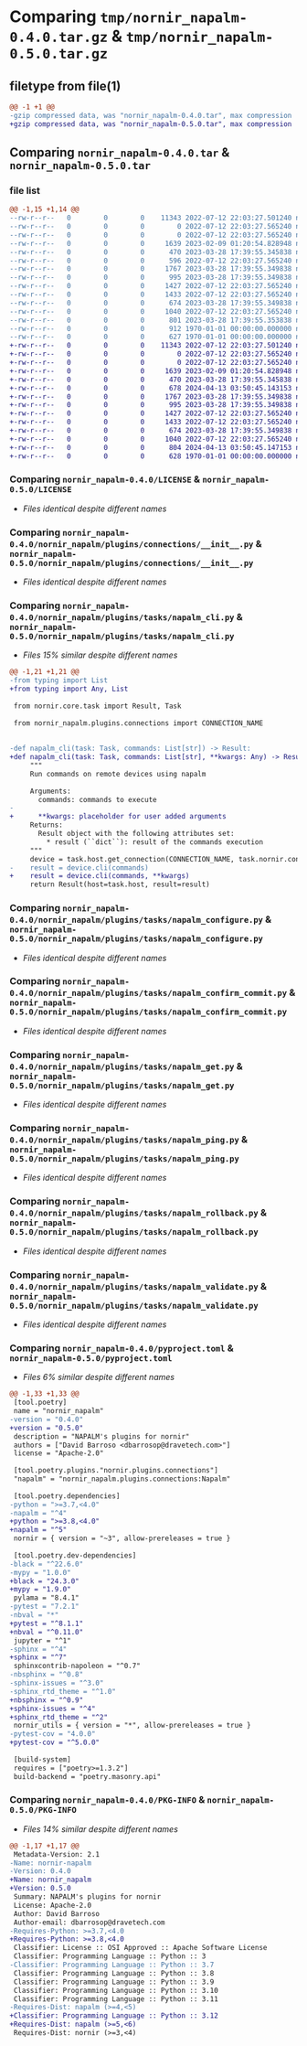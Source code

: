 # Comparing `tmp/nornir_napalm-0.4.0.tar.gz` & `tmp/nornir_napalm-0.5.0.tar.gz`

## filetype from file(1)

```diff
@@ -1 +1 @@
-gzip compressed data, was "nornir_napalm-0.4.0.tar", max compression
+gzip compressed data, was "nornir_napalm-0.5.0.tar", max compression
```

## Comparing `nornir_napalm-0.4.0.tar` & `nornir_napalm-0.5.0.tar`

### file list

```diff
@@ -1,15 +1,14 @@
--rw-r--r--   0        0        0    11343 2022-07-12 22:03:27.501240 nornir_napalm-0.4.0/LICENSE
--rw-r--r--   0        0        0        0 2022-07-12 22:03:27.565240 nornir_napalm-0.4.0/nornir_napalm/__init__.py
--rw-r--r--   0        0        0        0 2022-07-12 22:03:27.565240 nornir_napalm-0.4.0/nornir_napalm/plugins/__init__.py
--rw-r--r--   0        0        0     1639 2023-02-09 01:20:54.828948 nornir_napalm-0.4.0/nornir_napalm/plugins/connections/__init__.py
--rw-r--r--   0        0        0      470 2023-03-28 17:39:55.345838 nornir_napalm-0.4.0/nornir_napalm/plugins/tasks/__init__.py
--rw-r--r--   0        0        0      596 2022-07-12 22:03:27.565240 nornir_napalm-0.4.0/nornir_napalm/plugins/tasks/napalm_cli.py
--rw-r--r--   0        0        0     1767 2023-03-28 17:39:55.349838 nornir_napalm-0.4.0/nornir_napalm/plugins/tasks/napalm_configure.py
--rw-r--r--   0        0        0      995 2023-03-28 17:39:55.349838 nornir_napalm-0.4.0/nornir_napalm/plugins/tasks/napalm_confirm_commit.py
--rw-r--r--   0        0        0     1427 2022-07-12 22:03:27.565240 nornir_napalm-0.4.0/nornir_napalm/plugins/tasks/napalm_get.py
--rw-r--r--   0        0        0     1433 2022-07-12 22:03:27.565240 nornir_napalm-0.4.0/nornir_napalm/plugins/tasks/napalm_ping.py
--rw-r--r--   0        0        0      674 2023-03-28 17:39:55.349838 nornir_napalm-0.4.0/nornir_napalm/plugins/tasks/napalm_rollback.py
--rw-r--r--   0        0        0     1040 2022-07-12 22:03:27.565240 nornir_napalm-0.4.0/nornir_napalm/plugins/tasks/napalm_validate.py
--rw-r--r--   0        0        0      801 2023-03-28 17:39:55.353838 nornir_napalm-0.4.0/pyproject.toml
--rw-r--r--   0        0        0      912 1970-01-01 00:00:00.000000 nornir_napalm-0.4.0/setup.py
--rw-r--r--   0        0        0      627 1970-01-01 00:00:00.000000 nornir_napalm-0.4.0/PKG-INFO
+-rw-r--r--   0        0        0    11343 2022-07-12 22:03:27.501240 nornir_napalm-0.5.0/LICENSE
+-rw-r--r--   0        0        0        0 2022-07-12 22:03:27.565240 nornir_napalm-0.5.0/nornir_napalm/__init__.py
+-rw-r--r--   0        0        0        0 2022-07-12 22:03:27.565240 nornir_napalm-0.5.0/nornir_napalm/plugins/__init__.py
+-rw-r--r--   0        0        0     1639 2023-02-09 01:20:54.828948 nornir_napalm-0.5.0/nornir_napalm/plugins/connections/__init__.py
+-rw-r--r--   0        0        0      470 2023-03-28 17:39:55.345838 nornir_napalm-0.5.0/nornir_napalm/plugins/tasks/__init__.py
+-rw-r--r--   0        0        0      678 2024-04-13 03:50:45.143153 nornir_napalm-0.5.0/nornir_napalm/plugins/tasks/napalm_cli.py
+-rw-r--r--   0        0        0     1767 2023-03-28 17:39:55.349838 nornir_napalm-0.5.0/nornir_napalm/plugins/tasks/napalm_configure.py
+-rw-r--r--   0        0        0      995 2023-03-28 17:39:55.349838 nornir_napalm-0.5.0/nornir_napalm/plugins/tasks/napalm_confirm_commit.py
+-rw-r--r--   0        0        0     1427 2022-07-12 22:03:27.565240 nornir_napalm-0.5.0/nornir_napalm/plugins/tasks/napalm_get.py
+-rw-r--r--   0        0        0     1433 2022-07-12 22:03:27.565240 nornir_napalm-0.5.0/nornir_napalm/plugins/tasks/napalm_ping.py
+-rw-r--r--   0        0        0      674 2023-03-28 17:39:55.349838 nornir_napalm-0.5.0/nornir_napalm/plugins/tasks/napalm_rollback.py
+-rw-r--r--   0        0        0     1040 2022-07-12 22:03:27.565240 nornir_napalm-0.5.0/nornir_napalm/plugins/tasks/napalm_validate.py
+-rw-r--r--   0        0        0      804 2024-04-13 03:50:45.147153 nornir_napalm-0.5.0/pyproject.toml
+-rw-r--r--   0        0        0      628 1970-01-01 00:00:00.000000 nornir_napalm-0.5.0/PKG-INFO
```

### Comparing `nornir_napalm-0.4.0/LICENSE` & `nornir_napalm-0.5.0/LICENSE`

 * *Files identical despite different names*

### Comparing `nornir_napalm-0.4.0/nornir_napalm/plugins/connections/__init__.py` & `nornir_napalm-0.5.0/nornir_napalm/plugins/connections/__init__.py`

 * *Files identical despite different names*

### Comparing `nornir_napalm-0.4.0/nornir_napalm/plugins/tasks/napalm_cli.py` & `nornir_napalm-0.5.0/nornir_napalm/plugins/tasks/napalm_cli.py`

 * *Files 15% similar despite different names*

```diff
@@ -1,21 +1,21 @@
-from typing import List
+from typing import Any, List
 
 from nornir.core.task import Result, Task
 
 from nornir_napalm.plugins.connections import CONNECTION_NAME
 
 
-def napalm_cli(task: Task, commands: List[str]) -> Result:
+def napalm_cli(task: Task, commands: List[str], **kwargs: Any) -> Result:
     """
     Run commands on remote devices using napalm
 
     Arguments:
       commands: commands to execute
-
+      **kwargs: placeholder for user added arguments
     Returns:
       Result object with the following attributes set:
         * result (``dict``): result of the commands execution
     """
     device = task.host.get_connection(CONNECTION_NAME, task.nornir.config)
-    result = device.cli(commands)
+    result = device.cli(commands, **kwargs)
     return Result(host=task.host, result=result)
```

### Comparing `nornir_napalm-0.4.0/nornir_napalm/plugins/tasks/napalm_configure.py` & `nornir_napalm-0.5.0/nornir_napalm/plugins/tasks/napalm_configure.py`

 * *Files identical despite different names*

### Comparing `nornir_napalm-0.4.0/nornir_napalm/plugins/tasks/napalm_confirm_commit.py` & `nornir_napalm-0.5.0/nornir_napalm/plugins/tasks/napalm_confirm_commit.py`

 * *Files identical despite different names*

### Comparing `nornir_napalm-0.4.0/nornir_napalm/plugins/tasks/napalm_get.py` & `nornir_napalm-0.5.0/nornir_napalm/plugins/tasks/napalm_get.py`

 * *Files identical despite different names*

### Comparing `nornir_napalm-0.4.0/nornir_napalm/plugins/tasks/napalm_ping.py` & `nornir_napalm-0.5.0/nornir_napalm/plugins/tasks/napalm_ping.py`

 * *Files identical despite different names*

### Comparing `nornir_napalm-0.4.0/nornir_napalm/plugins/tasks/napalm_rollback.py` & `nornir_napalm-0.5.0/nornir_napalm/plugins/tasks/napalm_rollback.py`

 * *Files identical despite different names*

### Comparing `nornir_napalm-0.4.0/nornir_napalm/plugins/tasks/napalm_validate.py` & `nornir_napalm-0.5.0/nornir_napalm/plugins/tasks/napalm_validate.py`

 * *Files identical despite different names*

### Comparing `nornir_napalm-0.4.0/pyproject.toml` & `nornir_napalm-0.5.0/pyproject.toml`

 * *Files 6% similar despite different names*

```diff
@@ -1,33 +1,33 @@
 [tool.poetry]
 name = "nornir_napalm"
-version = "0.4.0"
+version = "0.5.0"
 description = "NAPALM's plugins for nornir"
 authors = ["David Barroso <dbarrosop@dravetech.com>"]
 license = "Apache-2.0"
 
 [tool.poetry.plugins."nornir.plugins.connections"]
 "napalm" = "nornir_napalm.plugins.connections:Napalm"
 
 [tool.poetry.dependencies]
-python = ">=3.7,<4.0"
-napalm = "^4"
+python = ">=3.8,<4.0"
+napalm = "^5"
 nornir = { version = "~3", allow-prereleases = true }
 
 [tool.poetry.dev-dependencies]
-black = "^22.6.0"
-mypy = "1.0.0"
+black = "24.3.0"
+mypy = "1.9.0"
 pylama = "8.4.1"
-pytest = "7.2.1"
-nbval = "*"
+pytest = "^8.1.1"
+nbval = "^0.11.0"
 jupyter = "^1"
-sphinx = "^4"
+sphinx = "^7"
 sphinxcontrib-napoleon = "^0.7"
-nbsphinx = "^0.8"
-sphinx-issues = "^3.0"
-sphinx_rtd_theme = "^1.0"
+nbsphinx = "^0.9"
+sphinx-issues = "^4"
+sphinx_rtd_theme = "^2"
 nornir_utils = { version = "*", allow-prereleases = true }
-pytest-cov = "4.0.0"
+pytest-cov = "^5.0.0"
 
 [build-system]
 requires = ["poetry>=1.3.2"]
 build-backend = "poetry.masonry.api"
```

### Comparing `nornir_napalm-0.4.0/PKG-INFO` & `nornir_napalm-0.5.0/PKG-INFO`

 * *Files 14% similar despite different names*

```diff
@@ -1,17 +1,17 @@
 Metadata-Version: 2.1
-Name: nornir-napalm
-Version: 0.4.0
+Name: nornir_napalm
+Version: 0.5.0
 Summary: NAPALM's plugins for nornir
 License: Apache-2.0
 Author: David Barroso
 Author-email: dbarrosop@dravetech.com
-Requires-Python: >=3.7,<4.0
+Requires-Python: >=3.8,<4.0
 Classifier: License :: OSI Approved :: Apache Software License
 Classifier: Programming Language :: Python :: 3
-Classifier: Programming Language :: Python :: 3.7
 Classifier: Programming Language :: Python :: 3.8
 Classifier: Programming Language :: Python :: 3.9
 Classifier: Programming Language :: Python :: 3.10
 Classifier: Programming Language :: Python :: 3.11
-Requires-Dist: napalm (>=4,<5)
+Classifier: Programming Language :: Python :: 3.12
+Requires-Dist: napalm (>=5,<6)
 Requires-Dist: nornir (>=3,<4)
```

